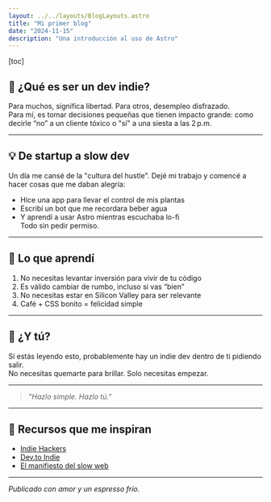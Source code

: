 ```yaml
---
layout: ../../layouts/BlogLayouts.astro
title: "Mi primer blog"
date: "2024-11-15"
description: "Una introducción al uso de Astro"
---
```


<div class="prose">

[toc]

## 🌱 ¿Qué es ser un dev indie?

Para muchos, significa libertad. Para otros, desempleo disfrazado.  
Para mí, es tomar decisiones pequeñas que tienen impacto grande: como decirle “no” a un cliente tóxico o "sí" a una siesta a las 2 p.m.

---

## 💡 De startup a slow dev

Un día me cansé de la "cultura del hustle". Dejé mi trabajo y comencé a hacer cosas que me daban alegría:  
- Hice una app para llevar el control de mis plantas  
- Escribí un bot que me recordara beber agua  
- Y aprendí a usar Astro mientras escuchaba lo-fi  
Todo sin pedir permiso.

---

## 🧭 Lo que aprendí

1. No necesitas levantar inversión para vivir de tu código  
2. Es válido cambiar de rumbo, incluso si vas “bien”  
3. No necesitas estar en Silicon Valley para ser relevante  
4. Café + CSS bonito = felicidad simple

---

## 🎯 ¿Y tú?

Si estás leyendo esto, probablemente hay un indie dev dentro de ti pidiendo salir.  
No necesitas quemarte para brillar. Solo necesitas empezar.

---

> *"Hazlo simple. Hazlo tú."*

---

## 🚀 Recursos que me inspiran

- [Indie Hackers](https://www.indiehackers.com)
- [Dev.to Indie](https://dev.to/t/indie)
- [El manifiesto del slow web](https://idlewords.com/slow_web.htm)

---

*Publicado con amor y un espresso frío.*

